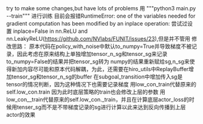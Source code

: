 try to make some changes,but have lots of problems
用
"""python3 main.py --train""" 进行训练
目前会报错RuntimeError: one of the variables needed for gradient computation has been modified by an inplace operation:
尝试过设置 inplace=False in nn.ReLU and nn.LeakyReLU(https://github.com/NVlabs/FUNIT/issues/23),但是并不管用
修改思路：
原本代码在policy_with_noise中默认to_numpy=True并导致梯度不被记录，因此考虑在原来结构上单独增加tensor_n_sg和tensor_sg来记录to_numpy=False的结果并把tensor_sg转为
numpy的结果重新赋给sg,n_sg来使得新加内容尽可能和原本代码解耦，为此，还需要在hiro_utils中ReplayBuffer增加tensor_sg和tensor_n_sg的buffer
在subgoal_transition中增加传入sg是tensor的情况判断，因为这种情况下也需要记录梯度
用low_con_train代替原来的self.low_con.train 因为此时底层策略的train也会修改上层的参数
用low_con__train代替原来的self.low_con._train，并且在计算底层actor_loss的时候用tenser_sg而不是不带梯度记录的sg进行计算以此来达到反向传播到上层actor的效果

